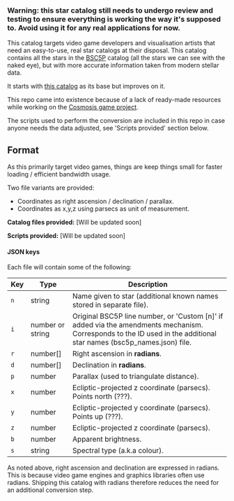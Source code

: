 ### Warning: this star catalog still needs to undergo review and testing to ensure everything is working the way it's supposed to. Avoid using it for any real applications for now.

This catalog targets video game developers and visualisation artists that need
an easy-to-use, real star catalogs at their disposal. This catalog contains all
the stars in the [BSC5P](https://heasarc.gsfc.nasa.gov/W3Browse/star-catalog/bsc5p.html)
catalog (all the stars we can see with the naked eye), but with more accurate
information taken from modern stellar data.

It starts with [this catalog](https://github.com/aggregate1166877/BSC5P-JSON)
as its base but improves on it.

This repo came into existence because of a lack of ready-made resources while
working on the [Cosmosis game project](https://github.com/aggregate1166877/Cosmosis).

The scripts used to perform the conversion are included in this repo in case
anyone needs the data adjusted, see 'Scripts provided' section below.

## Format
As this primarily target video games, things are keep things small for faster
loading / efficient bandwidth usage.

Two file variants are provided:
* Coordinates as right ascension / declination / parallax.
* Coordinates as x,y,z using parsecs as unit of measurement.

**Catalog files provided:**
[Will be updated soon]

**Scripts provided:**
[Will be updated soon]

#### JSON keys
Each file will contain some of the following:

| Key | Type     | Description                                              |
| --- | -------- | -------------------------------------------------------- |
| `n` | string   | Name given to star (additional known names stored in separate file).
| `i` | number or string   | Original BSC5P line number, or 'Custom [n]' if added via the amendments mechanism. Corresponds to the ID used in the additional star names (bsc5p_names.json) file.
| `r` | number[] | Right ascension in **radians**.
| `d` | number[] | Declination in **radians**.
| `p` | number   | Parallax (used to triangulate distance).
| `x` | number   | Ecliptic-projected z coordinate (parsecs). Points north (???).
| `y` | number   | Ecliptic-projected y coordinate (parsecs). Points up (???).
| `z` | number   | Ecliptic-projected z coordinate (parsecs).
| `b` | number   | Apparent brightness.
| `s` | string   | Spectral type (a.k.a colour).

<!--
^^ change x,y,z into a single c, perhaps?

Example, [] might have an entry that looks like this:
```json
{
  
}
```
-->

As noted above, right ascension and declination are expressed in radians. This
is because video game engines and graphics libraries often use radians.
Shipping this catalog with radians therefore reduces the need for an additional
conversion step.
